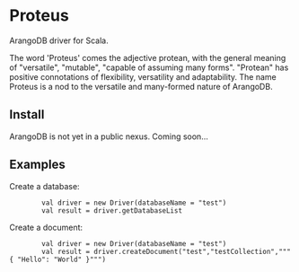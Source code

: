 # Proteus

ArangoDB driver for Scala.

The word 'Proteus' comes the adjective protean, with the general meaning of "versatile", "mutable", "capable of assuming many forms". "Protean" has positive connotations of flexibility, versatility and adaptability. 
The name Proteus is a nod to the versatile and many-formed nature of ArangoDB.

## Install

ArangoDB is not yet in a public nexus. Coming soon...


## Examples

Create a database:

            val driver = new Driver(databaseName = "test")
            val result = driver.getDatabaseList
            
Create a document:
            
            val driver = new Driver(databaseName = "test")
            val result = driver.createDocument("test","testCollection","""{ "Hello": "World" }""")
